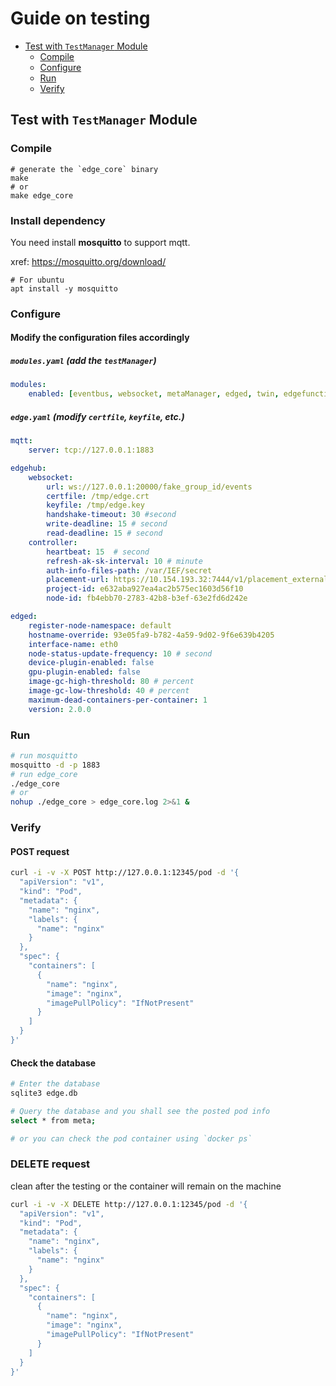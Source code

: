 # Guide on testing

- [Test with `TestManager` Module](#test-with-testmanager-module)
    - [Compile](#compile)
    - [Configure](#configure)
    - [Run](#run)
    - [Verify](#verify)

## Test with `TestManager` Module

### Compile



```shell
# generate the `edge_core` binary 
make
# or
make edge_core
```

### Install dependency

You need install **mosquitto** to support mqtt.

xref: https://mosquitto.org/download/

```shell
# For ubuntu
apt install -y mosquitto
```

### Configure

#### Modify the configuration files accordingly

##### `modules.yaml` (add the `testManager`)

```yaml
modules:
    enabled: [eventbus, websocket, metaManager, edged, twin, edgefunction, testManager]
```

##### `edge.yaml` (modify `certfile`, `keyfile`, etc.)

```yaml
mqtt:
    server: tcp://127.0.0.1:1883

edgehub:
    websocket:
        url: ws://127.0.0.1:20000/fake_group_id/events
        certfile: /tmp/edge.crt
        keyfile: /tmp/edge.key
        handshake-timeout: 30 #second
        write-deadline: 15 # second
        read-deadline: 15 # second
    controller:
        heartbeat: 15  # second
        refresh-ak-sk-interval: 10 # minute
        auth-info-files-path: /var/IEF/secret
        placement-url: https://10.154.193.32:7444/v1/placement_external/message_queue
        project-id: e632aba927ea4ac2b575ec1603d56f10
        node-id: fb4ebb70-2783-42b8-b3ef-63e2fd6d242e

edged:
    register-node-namespace: default
    hostname-override: 93e05fa9-b782-4a59-9d02-9f6e639b4205
    interface-name: eth0
    node-status-update-frequency: 10 # second
    device-plugin-enabled: false
    gpu-plugin-enabled: false
    image-gc-high-threshold: 80 # percent
    image-gc-low-threshold: 40 # percent
    maximum-dead-containers-per-container: 1
    version: 2.0.0
```

### Run

```bash
# run mosquitto
mosquitto -d -p 1883
# run edge_core
./edge_core
# or
nohup ./edge_core > edge_core.log 2>&1 &
```

### Verify

#### POST request
```bash
curl -i -v -X POST http://127.0.0.1:12345/pod -d '{
  "apiVersion": "v1",
  "kind": "Pod",
  "metadata": {
    "name": "nginx",
    "labels": {
      "name": "nginx"
    }
  },
  "spec": {
    "containers": [
      {
        "name": "nginx",
        "image": "nginx",
        "imagePullPolicy": "IfNotPresent"
      }
    ]
  }
}'
```
#### Check the database

```bash
# Enter the database
sqlite3 edge.db

# Query the database and you shall see the posted pod info
select * from meta;

# or you can check the pod container using `docker ps`
```
### DELETE request
clean after the testing or the container will remain on the machine

```bash
curl -i -v -X DELETE http://127.0.0.1:12345/pod -d '{
  "apiVersion": "v1",
  "kind": "Pod",
  "metadata": {
    "name": "nginx",
    "labels": {
      "name": "nginx"
    }
  },
  "spec": {
    "containers": [
      {
        "name": "nginx",
        "image": "nginx",
        "imagePullPolicy": "IfNotPresent"
      }
    ]
  }
}'
```
